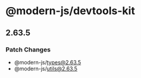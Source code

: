 # @modern-js/devtools-kit

## 2.63.5

### Patch Changes

- @modern-js/types@2.63.5
- @modern-js/utils@2.63.5
